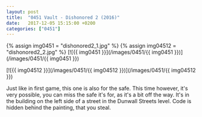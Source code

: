 ```yaml
---
layout: post
title:  "0451 Vault - Dishonored 2 (2016)"
date:   2017-12-05 15:15:00 +0200
categories: ["0451"]
---
```

{% assign img0451 = "dishonored2_1.jpg" %}
{% assign img04512 = "dishonored2_2.jpg" %}
[![{{ img0451 }}](/images/0451/{{ img0451 }})](/images/0451/{{ img0451 }})

[![{{ img04512 }}](/images/0451/{{ img04512 }})](/images/0451/{{ img04512 }})

Just like in first game, this one is also for the safe. This time however, it's very possible, you can miss the safe it's for, as it's a bit off the way. It's in the building on the left side of a street in the Dunwall Streets level. Code is hidden behind the painting, that you steal.